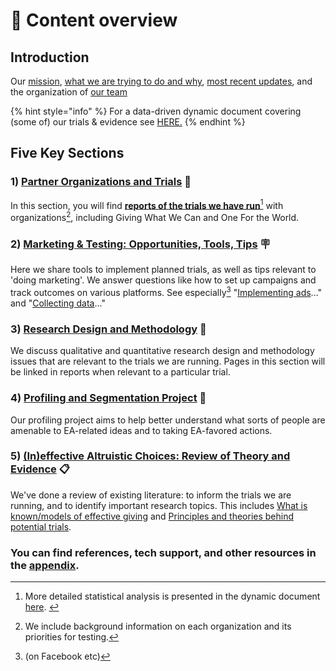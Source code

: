 # 📕 Content overview

## **Introduction**

Our [mission](./), [what we are trying to do and why](overview-ea-forum-post.md), [most recent updates](broken-reference/), and the organization of [our team](our-team-and-resources.md)

{% hint style="info" %}
For a data-driven dynamic document covering (some of) our trials & evidence see [HERE.](https://daaronr.github.io/eamt\_data\_analysis/chapters/gwwc\_gg.html)
{% endhint %}

## Five Key Sections

### 1) [Partner Organizations and Trials](contexts-partner-organizations-trials/section-introduction.md) 🤝

In this section, you will find [**reports of the trials we have run**](#user-content-fn-1)[^1] with organizations[^2], including Giving What We Can and One For the World.

### 2) [Marketing & Testing: Opportunities, Tools, Tips](marketing-and-testing-opportunities-tools-tips/trial-reporting-template.md) 🪧

Here we share tools to implement planned trials, as well as tips relevant to 'doing marketing'. We answer questions like how to set up campaigns and track outcomes on various platforms. See especially[^3] "[Implementing ads](marketing-and-testing-opportunities-tools-tips/implementation-and-collecting-data-issues/)..." and "[Collecting data](marketing-and-testing-opportunities-tools-tips/collecting-data-trial-outcomes/)..."

### 3) [Research Design and Methodology](methodological-discussion/section-introduction-wip.md) 🎨

We discuss qualitative and quantitative research design and methodology issues that are relevant to the trials we are running. Pages in this section will be linked in reports when relevant to a particular trial.

### 4) [Profiling and Segmentation Project](profiling-and-segmentation/section-introduction.md) 🧮

Our profiling project aims to help better understand what sorts of people are amenable to EA-related ideas and to taking EA-favored actions.

### **5)** [**(In)effective Altruistic Choices: Review of Theory and Evidence**](background/section-introduction.md)  📋

We've done a  review of existing literature: to inform the trials we are running, and to identify important research topics. This includes [What is known/models of effective giving](background/models-theories-psychological-norms.md) and [Principles and theories behind potential trials](background/tools-and-trials-overview/tools-interventions-principles.md).

### You can find references, tech support, and other resources in the [appendix](appendix/how-this-gitbook-works/).

[^1]: More detailed statistical analysis is presented in the dynamic document [here](https://daaronr.github.io/eamt\_data\_analysis/).&#x20;

[^2]: We include background information on each organization and its priorities for testing.

[^3]: &#x20;(on Facebook etc)
